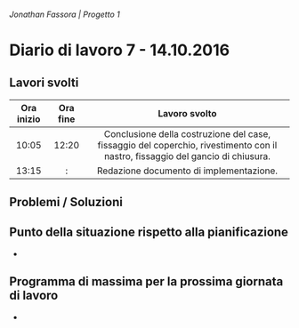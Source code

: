 ###### Jonathan Fassora | Progetto 1
# Diario di lavoro 7 - 14.10.2016
## Lavori svolti

| Ora inizio | Ora fine | Lavoro svolto |
|:-------------:|:-------------:|:-----:|
| 10:05 | 12:20 | Conclusione della costruzione del case, fissaggio del coperchio, rivestimento con il nastro, fissaggio del gancio di chiusura. |
| 13:15 | : | Redazione documento di implementazione. |

## Problemi / Soluzioni

## Punto della situazione rispetto alla pianificazione
-
## Programma di massima per la prossima giornata di lavoro
-
